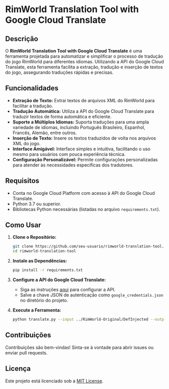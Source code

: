 # RimWorld Translation Tool with Google Cloud Translate

## Descrição

O **RimWorld Translation Tool with Google Cloud Translate** é uma ferramenta projetada para automatizar e simplificar o processo de tradução do jogo RimWorld para diferentes idiomas. Utilizando a API do Google Cloud Translate, esta ferramenta facilita a extração, tradução e inserção de textos do jogo, assegurando traduções rápidas e precisas.

## Funcionalidades

- **Extração de Texto:** Extrai textos de arquivos XML do RimWorld para facilitar a tradução.
- **Tradução Automática:** Utiliza a API do Google Cloud Translate para traduzir textos de forma automática e eficiente.
- **Suporte a Múltiplos Idiomas:** Suporta traduções para uma ampla variedade de idiomas, incluindo Português Brasileiro, Espanhol, Francês, Alemão, entre outros.
- **Inserção de Texto:** Insere os textos traduzidos de volta nos arquivos XML do jogo.
- **Interface Amigável:** Interface simples e intuitiva, facilitando o uso mesmo para usuários com pouca experiência técnica.
- **Configuração Personalizável:** Permite configurações personalizadas para atender às necessidades específicas dos tradutores.

## Requisitos

- Conta no Google Cloud Platform com acesso à API do Google Cloud Translate.
- Python 3.7 ou superior.
- Bibliotecas Python necessárias (listadas no arquivo `requirements.txt`).

## Como Usar

1. **Clone o Repositório:**
    ```bash
    git clone https://github.com/seu-usuario/rimworld-translation-tool.git
    cd rimworld-translation-tool
    ```

2. **Instale as Dependências:**
    ```bash
    pip install -r requirements.txt
    ```

3. **Configure a API do Google Cloud Translate:**
    - Siga as instruções [aqui](https://cloud.google.com/translate/docs/setup) para configurar a API.
    - Salve a chave JSON de autenticação como `google_credentials.json` no diretório do projeto.

4. **Execute a Ferramenta:**
    ```bash
    python translate.py --input ../RimWorld-Original/DefInjected --output ../RimWorld-Translated/DefInjected --lang pt
    ```

## Contribuições

Contribuições são bem-vindas! Sinta-se à vontade para abrir issues ou enviar pull requests.

## Licença

Este projeto está licenciado sob a [MIT License](LICENSE).
